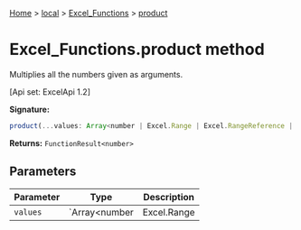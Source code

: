 [Home](./index) &gt; [local](local.md) &gt; [Excel\_Functions](local.excel_functions.md) &gt; [product](local.excel_functions.product.md)

# Excel\_Functions.product method

Multiplies all the numbers given as arguments. 

 \[Api set: ExcelApi 1.2\]

**Signature:**
```javascript
product(...values: Array<number | Excel.Range | Excel.RangeReference | Excel.FunctionResult<any>>): FunctionResult<number>;
```
**Returns:** `FunctionResult<number>`

## Parameters

|  Parameter | Type | Description |
|  --- | --- | --- |
|  `values` | `Array<number | Excel.Range | Excel.RangeReference | Excel.FunctionResult<any>>` |  |

